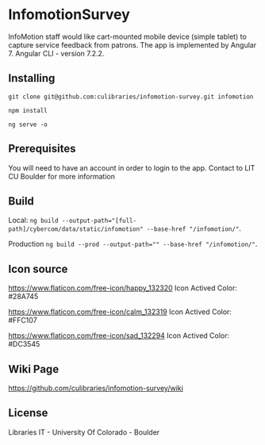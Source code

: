 # InfomotionSurvey

InfoMotion staff would like cart-mounted mobile device (simple tablet) to capture service feedback from patrons. The app is implemented by Angular 7. Angular CLI - version 7.2.2.

## Installing

```
git clone git@github.com:culibraries/infomotion-survey.git infomotion

npm install

ng serve -o
```

## Prerequisites

You will need to have an account in order to login to the app. Contact to LIT CU Boulder for more information

## Build

Local:
`ng build --output-path="[full-path]/cybercom/data/static/infomotion" --base-href "/infomotion/"`.

Production
`ng build --prod --output-path="" --base-href "/infomotion/"`.

## Icon source

https://www.flaticon.com/free-icon/happy_132320
Icon Actived Color: #28A745

https://www.flaticon.com/free-icon/calm_132319
Icon Actived Color: #FFC107

https://www.flaticon.com/free-icon/sad_132294
Icon Actived Color: #DC3545

## Wiki Page

https://github.com/culibraries/infomotion-survey/wiki

## License

Libraries IT - University Of Colorado - Boulder
